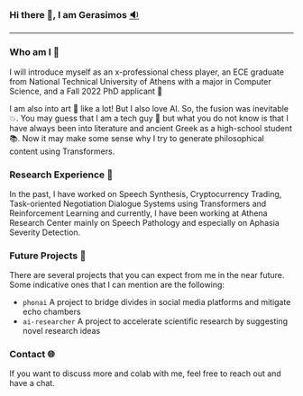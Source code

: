 ### Hi there 👋, I am Gerasimos [:sound:](https://www.howtopronounce.com/gerasimos)
---

### Who am I :raising_hand:
I will introduce myself as an x-professional chess player, an ECE graduate from National Technical University of Athens with a major in Computer Science, and a Fall 2022 PhD applicant :dart: 

I am also into art :art: like a lot! But I also love AI. So, the fusion was inevitable 💥. You may guess that I am a tech guy :robot: but what you do not know is that I have always been into literature and ancient Greek as a high-school student :books:. Now it may make some sense why I try to generate philosophical content using Transformers.
<!--
In the past, I have worked on Speech Synthesis at Innoetics Text-To-Speech Technologies (acquired by Samsung Electronics) and Task-Oriented Negotiation Dialogue Systems utilizing Transformers and Reinforcement Learning. Currently, I have been working at Athena Research Center, Institute for Language and Speech Processing mainly on Speech Pathology (Aphasia Severity Detection, Alzheimer and Covid Detection from coughs).
-->
### Research Experience :microscope:
In the past, I have worked on Speech Synthesis, Cryptocurrency Trading, Task-oriented Negotiation Dialogue Systems using Transformers and Reinforcement Learning and currently,
I have been working at Athena Research Center mainly on Speech Pathology and especially on Aphasia Severity Detection.

### Future Projects :ocean:
There are several projects that you can expect from me in the near future. Some indicative ones that I can mention are the following:
- `phonai` A project to bridge divides in social media platforms and mitigate echo chambers
- `ai-researcher` A project to accelerate scientific research by suggesting novel research ideas

### Contact :globe_with_meridians:
If you want to discuss more and colab with me, feel free to reach out and have a chat. 
<!--
**jerrychatz/jerrychatz** is a ✨ _special_ ✨ repository because its `README.md` (this file) appears on your GitHub profile.

Here are some ideas to get you started:

- 🔭 I’m currently working on ...
- 🌱 I’m currently learning ...
- 👯 I’m looking to collaborate on ...
- 🤔 I’m looking for help with ...
- 💬 Ask me about ...
- 📫 How to reach me: ...
- 😄 Pronouns: ...
- ⚡ Fun fact: ...
-->

